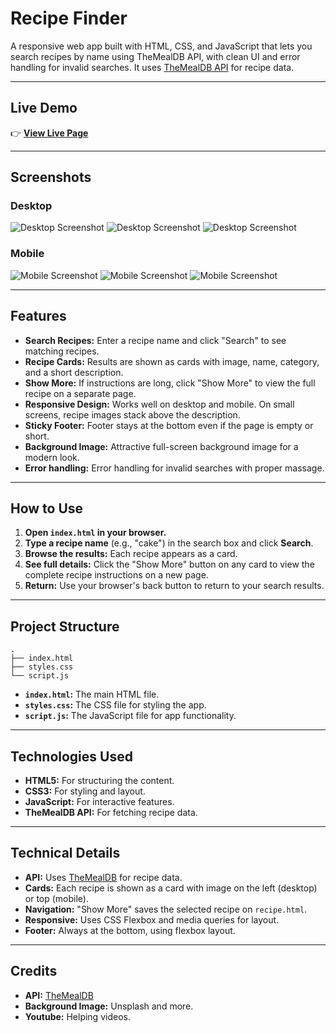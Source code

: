 # Recipe Finder

A responsive web app built with HTML, CSS, and JavaScript that lets you search recipes by name using TheMealDB API, with clean UI and error handling for invalid searches. It uses [TheMealDB API](https://www.themealdb.com/api.php) for recipe data.

---

## Live Demo

👉 **[View Live Page](https://recipe-find-er.netlify.app/)**  

---

## Screenshots

### Desktop
![Desktop Screenshot](screenshots/home.png) 
![Desktop Screenshot](screenshots/landing.png) 
![Desktop Screenshot](screenshots/inside.png) 

### Mobile
![Mobile Screenshot](screenshots/m-home.jpg)
![Mobile Screenshot](screenshots/m-landing.jpg)
![Mobile Screenshot](screenshots/m-inside.jpg)

---


## Features

- **Search Recipes:** Enter a recipe name and click "Search" to see matching recipes.
- **Recipe Cards:** Results are shown as cards with image, name, category, and a short description.
- **Show More:** If instructions are long, click "Show More" to view the full recipe on a separate page.
- **Responsive Design:** Works well on desktop and mobile. On small screens, recipe images stack above the description.
- **Sticky Footer:** Footer stays at the bottom even if the page is empty or short.
- **Background Image:** Attractive full-screen background image for a modern look.
- **Error handling:** Error handling for invalid searches with proper massage.

---

## How to Use

1. **Open `index.html` in your browser.**
2. **Type a recipe name** (e.g., "cake") in the search box and click **Search**.
3. **Browse the results:** Each recipe appears as a card.
4. **See full details:** Click the "Show More" button on any card to view the complete recipe instructions on a new page.
5. **Return:** Use your browser's back button to return to your search results.

---

## Project Structure

```
.
├── index.html
├── styles.css
└── script.js
```

- **`index.html`:** The main HTML file.
- **`styles.css`:** The CSS file for styling the app.
- **`script.js`:** The JavaScript file for app functionality.

---

## Technologies Used

- **HTML5:** For structuring the content.
- **CSS3:** For styling and layout.
- **JavaScript:** For interactive features.
- **TheMealDB API:** For fetching recipe data.

---


## Technical Details

- **API:** Uses [TheMealDB](https://www.themealdb.com/api.php) for recipe data.
- **Cards:** Each recipe is shown as a card with image on the left (desktop) or top (mobile).
- **Navigation:** "Show More" saves the selected recipe on `recipe.html`.
- **Responsive:** Uses CSS Flexbox and media queries for layout.
- **Footer:** Always at the bottom, using flexbox layout.

---

## Credits

- **API:** [TheMealDB](https://www.themealdb.com/api.php)
- **Background Image:** Unsplash and more.
- **Youtube:** Helping videos.

